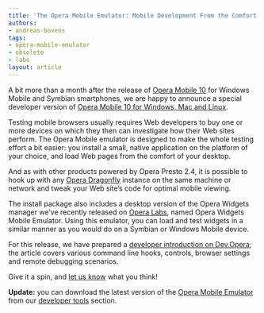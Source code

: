 ```yaml
---
title: 'The Opera Mobile Emulator: Mobile Development From the Comfort of Your Desktop'
authors:
- andreas-bovens
tags:
- opera-mobile-emulator
- obsolete
- labs
layout: article
---
```


A bit more than a month after the release of [Opera Mobile 10][1] for Windows Mobile and Symbian smartphones, we are happy to announce a special developer version of [Opera Mobile 10 for Windows, Mac and Linux][2].

[1]: http://www.opera.com/mobile/
[2]: http://www.opera.com/developer/tools/

Testing mobile browsers usually requires Web developers to buy one or more devices on which they then can investigate how their Web sites perform. The Opera Mobile emulator is designed to make the whole testing effort a bit easier: you install a small, native application on the platform of your choice, and load Web pages from the comfort of your desktop.

And as with other products powered by Opera Presto 2.4, it is possible to hook up with any [Opera Dragonfly][3] instance on the same machine or network and tweak your Web site’s code for optimal mobile viewing.

[3]: http://www.opera.com/dragonfly/

The install package also includes a desktop version of the Opera Widgets manager we’ve recently released on [Opera Labs][4], named Opera Widgets Mobile Emulator. Using this emulator, you can load and test widgets in a similar manner as you would do on a Symbian or Windows Mobile device.

[4]: http://labs.opera.com/news/2010/02/18/

For this release, we have prepared a [developer introduction on Dev.Opera][5]; the article covers various command line hooks, controls, browser settings and remote debugging scenarios.

[5]: /articles/opera-mobile-10-widgets-mobile-emulator-desktop/

Give it a spin, and [let us know][6] what you think!

[6]: http://my.opera.com/community/forums/tgr.dml?id=2157

**Update:** you can download the latest version of the [Opera Mobile Emulator][7] from our [developer tools][8] section.

[7]: http://www.opera.com/developer/tools/mobile/
[8]: http://www.opera.com/developer/tools/